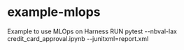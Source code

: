 # example-mlops
Example to use MLOps on Harness
RUN pytest --nbval-lax credit_card_approval.ipynb --junitxml=report.xml
